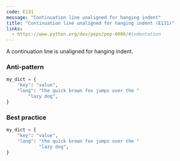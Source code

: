 ```yaml
---
code: E131
message: "Continuation line unaligned for hanging indent"
title: "Continuation line unaligned for hanging indent (E131)"
links:
  - https://www.python.org/dev/peps/pep-0008/#indentation
---
```


A continuation line is unaligned for hanging indent.

### Anti-pattern

```python
my_dict = {
    "key": "value",
    "long": "the quick brown fox jumps over the "
        "lazy dog",
}
```

### Best practice

```python
my_dict = {
    "key": "value",
    "long": "the quick brown fox jumps over the "
            "lazy dog",
}
```
